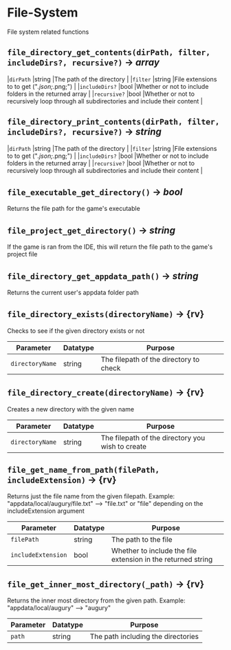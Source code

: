 # File-System
File system related functions

## `file_directory_get_contents(dirPath, filter, includeDirs?, recursive?)` → *array<string>*
|`dirPath` |string |The path of the directory |
|`filter` |string |File extensions to to get ("*.json;*.png;") |
|`includeDirs?` |bool |Whether or not to include folders in the returned array |
|`recursive?` |bool |Whether or not to recursively loop through all subdirectories and include their content |

## `file_directory_print_contents(dirPath, filter, includeDirs?, recursive?)` → *string*
|`dirPath` |string |The path of the directory |
|`filter` |string |File extensions to to get ("*.json;*.png;") |
|`includeDirs?` |bool |Whether or not to include folders in the returned array |
|`recursive?` |bool |Whether or not to recursively loop through all subdirectories and include their content |

## `file_executable_get_directory()` → *bool*
Returns the file path for the game's executable

## `file_project_get_directory()` → *string*
If the game is ran from the IDE, this will return the file path to the game's project file

## `file_directory_get_appdata_path()` → *string*
Returns the current user's appdata folder path

## `file_directory_exists(directoryName)` → {rv}
Checks to see if the given directory exists or not

| Parameter | Datatype  | Purpose |
|-----------|-----------|---------|
|`directoryName` |string |The filepath of the directory to check |

## `file_directory_create(directoryName)` → {rv}
Creates a new directory with the given name

| Parameter | Datatype  | Purpose |
|-----------|-----------|---------|
|`directoryName` |string |The filepath of the directory you wish to create |

## `file_get_name_from_path(filePath, includeExtension)` → {rv}
Returns just the file name from the given filepath. Example: "appdata/local/augury/file.txt" --> "file.txt" or "file" depending on the includeExtension argument

| Parameter | Datatype  | Purpose |
|-----------|-----------|---------|
|`filePath` |string |The path to the file |
|`includeExtension` |bool |Whether to include the file extension in the returned string |

## `file_get_inner_most_directory(_path)` → {rv}
Returns the inner most directory from the given path. Example: "appdata/local/augury" --> "augury"

| Parameter | Datatype  | Purpose |
|-----------|-----------|---------|
|`path` |string |The path including the directories |
